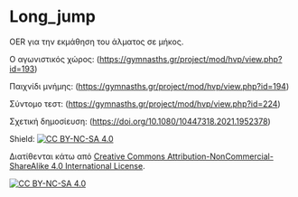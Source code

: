 # Long_jump
OER για την εκμάθηση του άλματος σε μήκος. 

Ο αγωνιστικός χώρος: (https://gymnasths.gr/project/mod/hvp/view.php?id=193)

Παιχνίδι μνήμης: (https://gymnasths.gr/project/mod/hvp/view.php?id=194)

Σύντομο τεστ: (https://gymnasths.gr/project/mod/hvp/view.php?id=224)

Σχετική δημοσίευση: (https://doi.org/10.1080/10447318.2021.1952378)


Shield: [![CC BY-NC-SA 4.0][cc-by-nc-sa-shield]][cc-by-nc-sa]

Διατίθενται κάτω από
[Creative Commons Attribution-NonCommercial-ShareAlike 4.0 International License][cc-by-nc-sa].

[![CC BY-NC-SA 4.0][cc-by-nc-sa-image]][cc-by-nc-sa]

[cc-by-nc-sa]: http://creativecommons.org/licenses/by-nc-sa/4.0/
[cc-by-nc-sa-image]: https://licensebuttons.net/l/by-nc-sa/4.0/88x31.png
[cc-by-nc-sa-shield]: https://img.shields.io/badge/License-CC%20BY--NC--SA%204.0-lightgrey.svg
